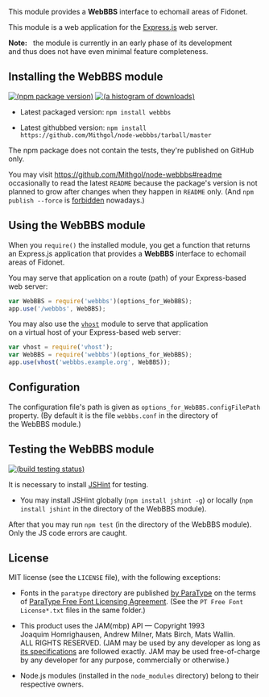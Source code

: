 This module provides a **WebBBS** interface to echomail areas of Fidonet.

This module is a web application for the [Express.js](http://expressjs.com/) web server.

**Note:**   the module is currently in an early phase of its development and thus does not have even minimal feature completeness.

## Installing the WebBBS module

[![(npm package version)](https://nodei.co/npm/webbbs.png?downloads=true)](https://npmjs.org/package/webbbs) [![(a histogram of downloads)](https://nodei.co/npm-dl/webbbs.png?months=3)](https://npmjs.org/package/webbbs)

* Latest packaged version: `npm install webbbs`

* Latest githubbed version: `npm install https://github.com/Mithgol/node-webbbs/tarball/master`

The npm package does not contain the tests, they're published on GitHub only.

You may visit https://github.com/Mithgol/node-webbbs#readme occasionally to read the latest `README` because the package's version is not planned to grow after changes when they happen in `README` only. (And `npm publish --force` is [forbidden](http://blog.npmjs.org/post/77758351673/no-more-npm-publish-f) nowadays.)

## Using the WebBBS module

When you `require()` the installed module, you get a function that returns an Express.js application that provides a **WebBBS** interface to echomail areas of Fidonet.

You may serve that application on a route (path) of your Express-based web server:

```js
var WebBBS = require('webbbs')(options_for_WebBBS);
app.use('/webbbs', WebBBS);
```

You may also use the [`vhost`](https://github.com/expressjs/vhost) module to serve that application on a virtual host of your Express-based web server:

```js
var vhost = require('vhost');
var WebBBS = require('webbbs')(options_for_WebBBS);
app.use(vhost('webbbs.example.org', WebBBS));
```

## Configuration

The configuration file's path is given as `options_for_WebBBS.configFilePath` property. (By default it is the file `webbbs.conf` in the directory of the WebBBS module.)

## Testing the WebBBS module

[![(build testing status)](https://travis-ci.org/Mithgol/node-webbbs.svg?branch=master)](https://travis-ci.org/Mithgol/node-webbbs)

It is necessary to install [JSHint](http://jshint.com/) for testing.

* You may install JSHint globally (`npm install jshint -g`) or locally (`npm install jshint` in the directory of the WebBBS module).

After that you may run `npm test` (in the directory of the WebBBS module). Only the JS code errors are caught.

## License

MIT license (see the `LICENSE` file), with the following exceptions:

* Fonts in the `paratype` directory are published [by ParaType](http://www.paratype.com/public/) on the terms of [ParaType Free Font Licensing Agreement](http://www.paratype.com/public/pt_openlicense_eng.asp). (See the `PT Free Font License*.txt` files in the same folder.)

* This product uses the JAM(mbp) API — Copyright 1993 Joaquim Homrighausen, Andrew Milner, Mats Birch, Mats Wallin. ALL RIGHTS RESERVED. (JAM may be used by any developer as long as [its specifications](https://github.com/Mithgol/node-fidonet-jam/blob/master/JAM.txt) are followed exactly. JAM may be used free-of-charge by any developer for any purpose, commercially or otherwise.)

* Node.js modules (installed in the `node_modules` directory) belong to their respective owners.
